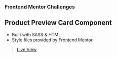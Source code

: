 ### Frontend Mentor Challenges

## Product Preview Card Component
- Built with SASS & HTML
- Style files provided by Frontend Mentor
> [Live View](https://frontend-mentor-wheat-eta.vercel.app/)
